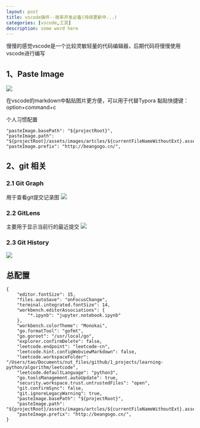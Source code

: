 ```yaml
---
layout: post
title: vscode插件--效率开发必备(持续更新中...)
categories: [vscode,工具]
description: some word here
---
```


慢慢的感觉vscode是一个比较灵敏轻量的代码编辑器，后期代码将慢慢使用vscode进行编写



## 1、Paste Image
![](http://beangogo.cn/assets/images/artcles/2021-11-14-vscode-extensions.assets/2021-11-14-15-38-49.png)

在vscode的markdown中黏贴图片更方便，可以用于代替Typora
黏贴快捷键：option+command+c

个人习惯配置
```
"pasteImage.basePath": "${projectRoot}",
"pasteImage.path": "${projectRoot}/assets/images/artcles/${currentFileNameWithoutExt}.assets",
"pasteImage.prefix": "http://beangogo.cn/",
```

## 2、git 相关

### 2.1 Git Graph
用于查看git提交记录图
![](http://beangogo.cn/assets/images/artcles/2021-11-14-vscode-extensions.assets/2021-11-14-15-41-53.png)

### 2.2 GitLens
主要用于显示当前行的最近提交
![](http://beangogo.cn/assets/images/artcles/2021-11-14-vscode-extensions.assets/2021-11-14-15-45-24.png)

### 2.3 Git History
![](http://beangogo.cn/assets/images/artcles/2021-11-14-vscode-extensions.assets/2021-11-14-15-46-03.png)




## 总配置

```
{
    "editor.fontSize": 15,
    "files.autoSave": "onFocusChange",
    "terminal.integrated.fontSize": 14,
    "workbench.editorAssociations": {
        "*.ipynb": "jupyter.notebook.ipynb"
    },
    "workbench.colorTheme": "Monokai",
    "go.formatTool": "gofmt",
    "go.goroot": "/usr/local/go",
    "explorer.confirmDelete": false,
    "leetcode.endpoint": "leetcode-cn",
    "leetcode.hint.configWebviewMarkdown": false,
    "leetcode.workspaceFolder": "/Users/tao/Documents/nut_files/github/1_projects/learning-python/algorithm/leetcode",
    "leetcode.defaultLanguage": "python3",
    "go.toolsManagement.autoUpdate": true,
    "security.workspace.trust.untrustedFiles": "open",
    "git.confirmSync": false,
    "git.ignoreLegacyWarning": true,
    "pasteImage.basePath": "${projectRoot}",
    "pasteImage.path": "${projectRoot}/assets/images/artcles/${currentFileNameWithoutExt}.assets",
    "pasteImage.prefix": "http://beangogo.cn/",
}
```